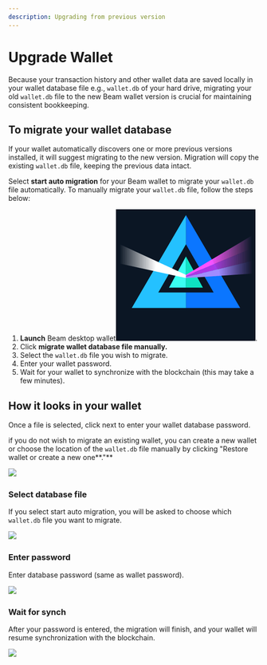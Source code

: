 ```yaml
---
description: Upgrading from previous version
---
```


# Upgrade Wallet

Because your transaction history and other wallet data are saved locally in your wallet database file e.g., `wallet.db` of your hard drive, migrating your old `wallet.db` file to the new Beam wallet version is crucial for maintaining consistent bookkeeping.

## To migrate your wallet database

If your wallet automatically discovers one or more previous versions installed, it will suggest migrating to the new version. Migration will copy the existing `wallet.db` file, keeping the previous data intact.

Select **start auto migration** for your Beam wallet to migrate your `wallet.db` file automatically. To manually migrate your `wallet.db` file, follow the steps below:

1. **Launch** Beam desktop wallet<img src="../.gitbook/assets/Screen Shot 2022-07-31 at 8.29.33 PM.png" alt="" data-size="line">.
2. Click **migrate wallet database file manually.**
3. Select the `wallet.db` file you wish to migrate.
4. Enter your wallet password.
5. Wait for your wallet to synchronize with the blockchain (this may take a few minutes).

## How it looks in your wallet

Once a file is selected, click next to enter your wallet database password.

if you do not wish to migrate an existing wallet, you can create a new wallet or choose the location of the `wallet.db` file manually by clicking "Restore wallet or create a new one**."**



![](../.gitbook/assets/Screenshot\_104.png)



### Select database file

If you select start auto migration, you will be asked to choose which `wallet.db` file you want to migrate.

![](../.gitbook/assets/Screenshot\_213.png)

### Enter password

Enter database password (same as wallet password).

![](../.gitbook/assets/Screenshot\_214.png)

### Wait for synch

After your password is entered, the migration will finish, and your wallet will resume synchronization with the blockchain.

![](../.gitbook/assets/Screenshot\_215.png)
